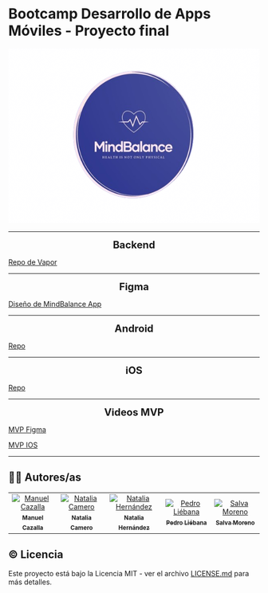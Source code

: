 # Bootcamp Desarrollo de Apps Móviles - Proyecto final

<div align="center">
  <img src="https://github.com/Mind-Balance/Vapor-Backend/blob/main/assets/mindBalanceLogo.png" alt="Logo MindBalance" width="550" height="350">
</div>




---

<p align="center">
  <strong><span style="font-size:20px;">Backend</span></strong>
</p>

[Repo de Vapor ](https://github.com/Mind-Balance/Vapor-Backend)

---

<p align="center">
  <strong><span style="font-size:20px;">Figma</span></strong>
</p>

[Diseño de MindBalance App](https://www.figma.com/file/6nh4x3TMeykuJH6QJVtV5L/MindBalance-App-Project?type=design&node-id=403-3283&mode=design&t=X0ftMSj3odRKnmfk-0)

---


<p align="center">
  <strong><span style="font-size:20px;">Android</span></strong>
</p>

[Repo](https://github.com/Mind-Balance/Front-Android)

---


<p align="center">
  <strong><span style="font-size:20px;">iOS</span></strong>
</p>


[Repo](https://github.com/Mind-Balance/Front-iOS)

---

<p align="center">
  <strong><span style="font-size:20px;">Videos MVP </span></strong>
</p>


[MVP Figma](https://drive.google.com/drive/folders/1pUDuMwbC6lgXx5848WVJ7R2ErjeNSxV3)

[MVP IOS](https://drive.google.com/drive/folders/1pUDuMwbC6lgXx5848WVJ7R2ErjeNSxV3)

---




<a name="autorxs"></a>
## ✍🏼 Autores/as

<table>
  <tbody>
    <tr>
      <td align="center" width="14.28%"><a href="https://github.com/manuelCAZALLA"><img src="https://github.com/manuelCAZALLA.png" width="100px;" alt="Manuel Cazalla"/><br /><sub><b>Manuel Cazalla</b></sub></a></td>
      <td align="center" width="14.28%"><a href="https://github.com/nataliacamero"><img src="https://github.com/nataliacamero.png" width="100px;" alt="Natalia Camero"/><br /><sub><b>Natalia Camero</b></sub></a></td>
      <td align="center" width="14.28%"><a href="https://github.com/NatCam22"><img src="https://github.com/NatCam22.png" width="100px;" alt="Natalia Hernández"/><br /><sub><b>Natalia Hernández</b></sub></a></td>
      <td align="center" width="14.28%"><a href="https://github.com/Castellano46"><img src="https://github.com/Castellano46.png" width="100px;" alt="Pedro Liébana"/><br /><sub><b>Pedro Liébana</b></sub></a></td>
      <td align="center" width="14.28%"><a href="https://github.com/salvaMsanchez"><img src="https://github.com/salvaMsanchez.png" width="100px;" alt="Salva Moreno"/><br /><sub><b>Salva Moreno</b></sub></a></td>
    </tr>
  </tbody>
</table>

<a name="licencia"></a>
## ©️ Licencia

Este proyecto está bajo la Licencia MIT - ver el archivo [LICENSE.md](https://github.com/Mind-Balance/Vapor-Backend/blob/main/LICENSE.md) para más detalles.
